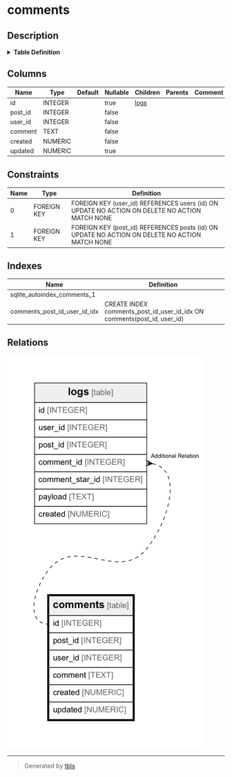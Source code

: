 # comments

## Description


<details>
<summary><strong>Table Definition</strong></summary>

```sql
CREATE TABLE comments (
  id INTEGER PRIMARY KEY AUTOINCREMENT,
  post_id INTEGER NOT NULL,
  user_id INTEGER NOT NULL,
  comment TEXT NOT NULL,
  created NUMERIC NOT NULL,
  updated NUMERIC,
  CONSTRAINT comments_post_id_fk FOREIGN KEY(post_id) REFERENCES posts(id),
  CONSTRAINT comments_user_id_fk FOREIGN KEY(user_id) REFERENCES users(id),
  UNIQUE(post_id, user_id)
)
```

</details>


## Columns

| Name | Type | Default | Nullable | Children | Parents | Comment |
| ---- | ---- | ------- | -------- | -------- | ------- | ------- |
| id | INTEGER |  | true | [logs](logs.md) |  |  |
| post_id | INTEGER |  | false |  |  |  |
| user_id | INTEGER |  | false |  |  |  |
| comment | TEXT |  | false |  |  |  |
| created | NUMERIC |  | false |  |  |  |
| updated | NUMERIC |  | true |  |  |  |

## Constraints

| Name | Type | Definition |
| ---- | ---- | ---------- |
| 0 | FOREIGN KEY | FOREIGN KEY (user_id) REFERENCES users (id) ON UPDATE NO ACTION ON DELETE NO ACTION MATCH NONE |
| 1 | FOREIGN KEY | FOREIGN KEY (post_id) REFERENCES posts (id) ON UPDATE NO ACTION ON DELETE NO ACTION MATCH NONE |

## Indexes

| Name | Definition |
| ---- | ---------- |
| sqlite_autoindex_comments_1 |  |
| comments_post_id_user_id_idx | CREATE INDEX comments_post_id_user_id_idx ON comments(post_id, user_id) |



## Relations

![er](comments.png)

---

> Generated by [tbls](https://github.com/k1LoW/tbls)